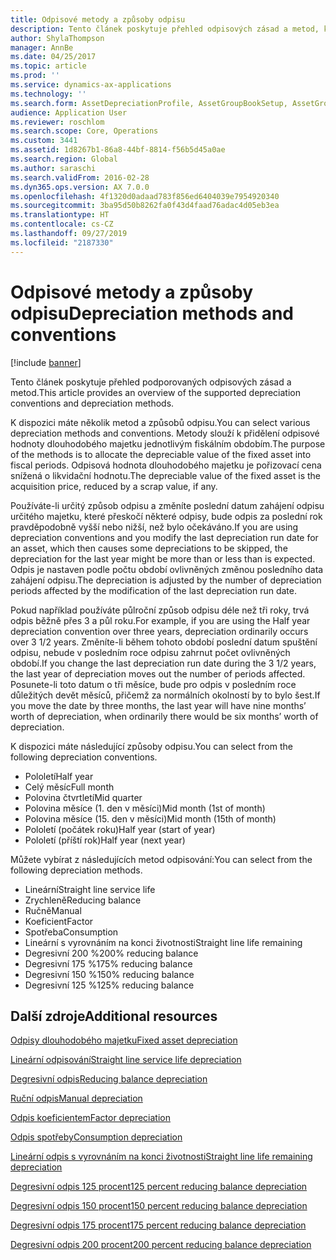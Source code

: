 ```yaml
---
title: Odpisové metody a způsoby odpisu
description: Tento článek poskytuje přehled odpisových zásad a metod, které jsou podporovány v aplikaci Microsoft Dynamics 365 Finance.
author: ShylaThompson
manager: AnnBe
ms.date: 04/25/2017
ms.topic: article
ms.prod: ''
ms.service: dynamics-ax-applications
ms.technology: ''
ms.search.form: AssetDepreciationProfile, AssetGroupBookSetup, AssetGroupDepBookSetup
audience: Application User
ms.reviewer: roschlom
ms.search.scope: Core, Operations
ms.custom: 3441
ms.assetid: 1d8267b1-86a8-44bf-8814-f56b5d45a0ae
ms.search.region: Global
ms.author: saraschi
ms.search.validFrom: 2016-02-28
ms.dyn365.ops.version: AX 7.0.0
ms.openlocfilehash: 4f1320d0adaad783f856ed6404039e7954920340
ms.sourcegitcommit: 3ba95d50b8262fa0f43d4faad76adac4d05eb3ea
ms.translationtype: HT
ms.contentlocale: cs-CZ
ms.lasthandoff: 09/27/2019
ms.locfileid: "2187330"
---
```

# <a name="depreciation-methods-and-conventions"></a><span data-ttu-id="7827f-103">Odpisové metody a způsoby odpisu</span><span class="sxs-lookup"><span data-stu-id="7827f-103">Depreciation methods and conventions</span></span>

[!include [banner](../includes/banner.md)]

<span data-ttu-id="7827f-104">Tento článek poskytuje přehled podporovaných odpisových zásad a metod.</span><span class="sxs-lookup"><span data-stu-id="7827f-104">This article provides an overview of the supported depreciation conventions and depreciation methods.</span></span>

<span data-ttu-id="7827f-105">K dispozici máte několik metod a způsobů odpisu.</span><span class="sxs-lookup"><span data-stu-id="7827f-105">You can select various depreciation methods and conventions.</span></span> <span data-ttu-id="7827f-106">Metody slouží k přidělení odpisové hodnoty dlouhodobého majetku jednotlivým fiskálním obdobím.</span><span class="sxs-lookup"><span data-stu-id="7827f-106">The purpose of the methods is to allocate the depreciable value of the fixed asset into fiscal periods.</span></span> <span data-ttu-id="7827f-107">Odpisová hodnota dlouhodobého majetku je pořizovací cena snížená o likvidační hodnotu.</span><span class="sxs-lookup"><span data-stu-id="7827f-107">The depreciable value of the fixed asset is the acquisition price, reduced by a scrap value, if any.</span></span> 

<span data-ttu-id="7827f-108">Používáte-li určitý způsob odpisu a změníte poslední datum zahájení odpisu určitého majetku, které přeskočí některé odpisy, bude odpis za poslední rok pravděpodobně vyšší nebo nižší, než bylo očekáváno.</span><span class="sxs-lookup"><span data-stu-id="7827f-108">If you are using depreciation conventions and you modify the last depreciation run date for an asset, which then causes some depreciations to be skipped, the depreciation for the last year might be more than or less than is expected.</span></span> <span data-ttu-id="7827f-109">Odpis je nastaven podle počtu období ovlivněných změnou posledního data zahájení odpisu.</span><span class="sxs-lookup"><span data-stu-id="7827f-109">The depreciation is adjusted by the number of depreciation periods affected by the modification of the last depreciation run date.</span></span>

<span data-ttu-id="7827f-110">Pokud například používáte půlroční způsob odpisu déle než tři roky, trvá odpis běžně přes 3 a půl roku.</span><span class="sxs-lookup"><span data-stu-id="7827f-110">For example, if you are using the Half year depreciation convention over three years, depreciation ordinarily occurs over 3 1/2 years.</span></span> <span data-ttu-id="7827f-111">Změníte-li během tohoto období poslední datum spuštění odpisu, nebude v posledním roce odpisu zahrnut počet ovlivněných období.</span><span class="sxs-lookup"><span data-stu-id="7827f-111">If you change the last depreciation run date during the 3 1/2 years, the last year of depreciation moves out the number of periods affected.</span></span> <span data-ttu-id="7827f-112">Posunete-li toto datum o tři měsíce, bude pro odpis v posledním roce důležitých devět měsíců, přičemž za normálních okolností by to bylo šest.</span><span class="sxs-lookup"><span data-stu-id="7827f-112">If you move the date by three months, the last year will have nine months’ worth of depreciation, when ordinarily there would be six months’ worth of depreciation.</span></span>

<span data-ttu-id="7827f-113">K dispozici máte následující způsoby odpisu.</span><span class="sxs-lookup"><span data-stu-id="7827f-113">You can select from the following depreciation conventions.</span></span>


-   <span data-ttu-id="7827f-114">Pololetí</span><span class="sxs-lookup"><span data-stu-id="7827f-114">Half year</span></span>
-   <span data-ttu-id="7827f-115">Celý měsíc</span><span class="sxs-lookup"><span data-stu-id="7827f-115">Full month</span></span>
-   <span data-ttu-id="7827f-116">Polovina čtvrtletí</span><span class="sxs-lookup"><span data-stu-id="7827f-116">Mid quarter</span></span>
-   <span data-ttu-id="7827f-117">Polovina měsíce (1. den v měsíci)</span><span class="sxs-lookup"><span data-stu-id="7827f-117">Mid month (1st of month)</span></span>
-   <span data-ttu-id="7827f-118">Polovina měsíce (15. den v měsíci)</span><span class="sxs-lookup"><span data-stu-id="7827f-118">Mid month (15th of month)</span></span>
-   <span data-ttu-id="7827f-119">Pololetí (počátek roku)</span><span class="sxs-lookup"><span data-stu-id="7827f-119">Half year (start of year)</span></span>
-   <span data-ttu-id="7827f-120">Pololetí (příští rok)</span><span class="sxs-lookup"><span data-stu-id="7827f-120">Half year (next year)</span></span>

<span data-ttu-id="7827f-121">Můžete vybírat z následujících metod odpisování:</span><span class="sxs-lookup"><span data-stu-id="7827f-121">You can select from the following depreciation methods.</span></span>
-   <span data-ttu-id="7827f-122">Lineární</span><span class="sxs-lookup"><span data-stu-id="7827f-122">Straight line service life</span></span>
-   <span data-ttu-id="7827f-123">Zrychleně</span><span class="sxs-lookup"><span data-stu-id="7827f-123">Reducing balance</span></span>
-   <span data-ttu-id="7827f-124">Ručně</span><span class="sxs-lookup"><span data-stu-id="7827f-124">Manual</span></span>
-   <span data-ttu-id="7827f-125">Koeficient</span><span class="sxs-lookup"><span data-stu-id="7827f-125">Factor</span></span>
-   <span data-ttu-id="7827f-126">Spotřeba</span><span class="sxs-lookup"><span data-stu-id="7827f-126">Consumption</span></span>
-   <span data-ttu-id="7827f-127">Lineární s vyrovnáním na konci životnosti</span><span class="sxs-lookup"><span data-stu-id="7827f-127">Straight line life remaining</span></span>
-   <span data-ttu-id="7827f-128">Degresivní 200 %</span><span class="sxs-lookup"><span data-stu-id="7827f-128">200% reducing balance</span></span>
-   <span data-ttu-id="7827f-129">Degresivní 175 %</span><span class="sxs-lookup"><span data-stu-id="7827f-129">175% reducing balance</span></span>
-   <span data-ttu-id="7827f-130">Degresivní 150 %</span><span class="sxs-lookup"><span data-stu-id="7827f-130">150% reducing balance</span></span>
-   <span data-ttu-id="7827f-131">Degresivní 125 %</span><span class="sxs-lookup"><span data-stu-id="7827f-131">125% reducing balance</span></span>





<a name="additional-resources"></a><span data-ttu-id="7827f-132">Další zdroje</span><span class="sxs-lookup"><span data-stu-id="7827f-132">Additional resources</span></span>
--------

[<span data-ttu-id="7827f-133">Odpisy dlouhodobého majetku</span><span class="sxs-lookup"><span data-stu-id="7827f-133">Fixed asset depreciation</span></span>](fixed-asset-depreciation.md)

[<span data-ttu-id="7827f-134">Lineární odpisování</span><span class="sxs-lookup"><span data-stu-id="7827f-134">Straight line service life depreciation</span></span>](Straight-line-service-life-depreciation.md)

[<span data-ttu-id="7827f-135">Degresivní odpis</span><span class="sxs-lookup"><span data-stu-id="7827f-135">Reducing balance depreciation</span></span>](reduce-balance-depreciation.md)

[<span data-ttu-id="7827f-136">Ruční odpis</span><span class="sxs-lookup"><span data-stu-id="7827f-136">Manual depreciation</span></span>](manual-depreciation.md)

[<span data-ttu-id="7827f-137">Odpis koeficientem</span><span class="sxs-lookup"><span data-stu-id="7827f-137">Factor depreciation</span></span>](factor-depreciation.md)

[<span data-ttu-id="7827f-138">Odpis spotřeby</span><span class="sxs-lookup"><span data-stu-id="7827f-138">Consumption depreciation</span></span>](consumption-depreciation.md)

[<span data-ttu-id="7827f-139">Lineární odpis s vyrovnáním na konci životnosti</span><span class="sxs-lookup"><span data-stu-id="7827f-139">Straight line life remaining depreciation</span></span>](straight-line-life-remaining-depreciation.md)

[<span data-ttu-id="7827f-140">Degresivní odpis 125 procent</span><span class="sxs-lookup"><span data-stu-id="7827f-140">125 percent reducing balance depreciation</span></span>](125-percent-reducing-balance-depreciation.md)

[<span data-ttu-id="7827f-141">Degresivní odpis 150 procent</span><span class="sxs-lookup"><span data-stu-id="7827f-141">150 percent reducing balance depreciation</span></span>](150-percent-reducing-balance-depreciation.md)

[<span data-ttu-id="7827f-142">Degresivní odpis 175 procent</span><span class="sxs-lookup"><span data-stu-id="7827f-142">175 percent reducing balance depreciation</span></span>](175-percent-reducing-balance-depreciation.md)

[<span data-ttu-id="7827f-143">Degresivní odpis 200 procent</span><span class="sxs-lookup"><span data-stu-id="7827f-143">200 percent reducing balance depreciation</span></span>](200-percent-reducing-balance-depreciation.md)



